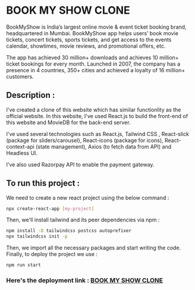 # BOOK MY SHOW CLONE

BookMyShow is India’s largest online movie & event ticket booking brand, headquartered in Mumbai. BookMyShow app helps users’ book movie tickets, concert tickets, sports tickets, and get access to the events calendar, showtimes, movie reviews, and promotional offers, etc.

The app has achieved 30 million+ downloads and achieves 10 million+ ticket bookings for every month. Launched in 2007, the company has a presence in 4 countries, 350+ cities and achieved a loyalty of 16 million+ customers.

## Description : 
I've created a clone of this website which has similar functionlity as the official website. In this website, I've used React.js to build the front-end of this website and MovieDB for the back-end server.

I've used several technologies such as React.js, Tailwind CSS , React-slick (package for sliders/carousel), React-icons (package for icons), React-context-api (state management), Axios (to fetch data from API) and Headless UI.

I've also used Razorpay API to enable the payment gateway. 

## To run this project : 
We need to create a new react project using the below command :

```bash
npx create-react-app [my-project]
```

Then, we'll install tailwind and its peer dependencies via npm :
```bash
npm install -D tailwindcss postcss autoprefixer
npx tailwindcss init -p
```

Then, we import all the necessary packages and start writing the code. Finally, to deploy the project we use :

```bash
npm run start
```

### Here's the deployment link : [BOOK MY SHOW CLONE](https://book-my-show-clone-brown.vercel.app/)
